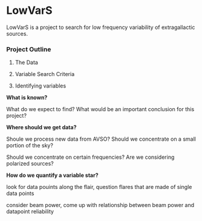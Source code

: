 # LowVarS
LowVarS is a project to search for low frequency variability of extragallactic sources.

### Project Outline

1. The Data

2. Variable Search Criteria

3. Identifying variables

**What is known?**

What do we expect to find? What would be an important conclusion for this project?


**Where should we get data?**

Shoule we process new data from AVSO? Should we concentrate on a small portion of the sky?

Should we concentrate on certain frequencies? Are we considering polarized sources?


**How do we quantify a variable star?**

look for data pouints along the flair, question flares that are made of single data points

consider beam power, come up with relationship between beam power and datapoint reliability


